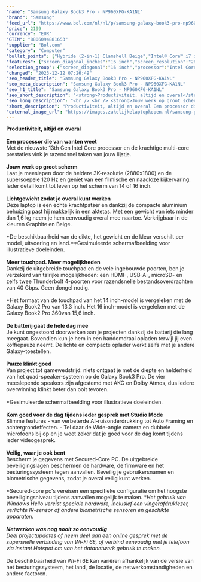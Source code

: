 ```yaml
---
"name": "Samsung Galaxy Book3 Pro - NP960XFG-KA1NL"
"brand": "Samsung"
"feed_url": "https://www.bol.com/nl/nl/p/samsung-galaxy-book3-pro-np960xfg-ka1nl/9300000141408551"
"price": 2199
"currency": "EUR"
"GTIN": "8806094881653"
"supplier": "Bol.com"
"category": "Computer"
"bullet_points": ["Hybride (2-in-1) Clamshell Beige","Intel® Core™ i7 i7-1360P","40,6 cm (16\") WQXGA+ 2880 x 1800 Pixels AMOLED","16 GB LPDDR5-SDRAM","1 TB SSD","Intel Iris Xe Graphics","Wi-Fi 6E (802.11ax) Bluetooth 5.1","76 Wh 65 W","Windows 11 Home"]
"features": {"screen_diagonal_inches":"16 inch","screen_resolution":"2880 x 1800 Pixels","processor_family":"Intel® Core™ i7","memory_size":"16 GB","memory_type":"LPDDR5-SDRAM","total_storage_space":"1 TB","operating_system":"Windows 11 Home","battery_capacity":"76 Wh","width":"355,4 mm","depth":"250,4 mm","height":"12,5 mm","weight":"1,56 kg","graphics_card":"Intel Iris Xe Graphics"}
"selection_group": {"screen_diagonal":"16 inch","processor":"Intel Core i7","changed_price_past_3_days":false,"product_family":"Galaxy Book3 Pro"}
"changed": "2023-12-12 07:26:49"
"seo_header_title": "Samsung Galaxy Book3 Pro - NP960XFG-KA1NL"
"seo_meta_description": "Samsung Galaxy Book3 Pro - NP960XFG-KA1NL"
"seo_h1_title": "Samsung Galaxy Book3 Pro - NP960XFG-KA1NL"
"seo_short_description": "<strong>Productiviteit, altijd en overal</strong> <br /> <br /> <strong>Een processor die van wanten weet</strong> <br />Met de nieuwste 13th Gen Intel Core processor en de krachtige multi-core prestaties vink je razendsnel taken van jouw lijstje."
"seo_long_description": "<br /> <br /> <strong>Jouw werk op groot scherm</strong> <br />Laat je meeslepen door de heldere 3K-resolutie (2880x1800) en de supersoepele 120 Hz en geniet van een filmische en naadloze kijkervaring. Ieder detail komt tot leven op het scherm van 14 of 16 inch. <br /> <br /> <strong>Lichtgewicht zodat je overal kunt werken</strong> <br />Deze laptop is een echte krachtpatser en dankzij de compacte aluminium behuizing past hij makkelijk in een aktetas. Met een gewicht van iets minder dan 1,6 kg neem je hem eenvoudig overal mee naartoe. Verkrijgbaar in de kleuren Graphite en Beige. <br /> <br />*De beschikbaarheid van de dikte, het gewicht en de kleur verschilt per model, uitvoering en land. **Gesimuleerde schermafbeelding voor illustratieve doeleinden. <br /> <br /> <strong>Meer touchpad. Meer mogelijkheden</strong> <br />Dankzij de uitgebreide touchpad en de vele ingebouwde poorten, ben je verzekerd van talrijke mogelijkheden: een HDMI-, USB-A-, microSD- en zelfs twee Thunderbolt 4-poorten voor razendsnelle bestandsoverdrachten van 40 Gbps. Geen dongel nodig. <br /> <br />*Het formaat van de touchpad van het 14 inch-model is vergeleken met de Galaxy Book2 Pro van 13,3 inch. Het 16 inch-model is vergeleken met de Galaxy Book2 Pro 360van 15,6 inch. <br /> <br /> <strong>De batterij gaat de hele dag mee</strong> <br />Je kunt ongestoord doorwerken aan je projecten dankzij de batterij die lang meegaat. Bovendien kun je hem in een handomdraai opladen terwijl jij even koffiepauze neemt. De lichte en compacte oplader werkt zelfs met je andere Galaxy-toestellen. <br /> <br /> <strong>Pauze klinkt goed</strong> <br />Van project tot gamewedstrijd: niets ontgaat je met de diepte en helderheid van het quad-speaker-systeem op de Galaxy Book3 Pro. De vier meeslepende speakers zijn afgestemd met AKG en Dolby Atmos, dus iedere overwinning klinkt beter dan ooit tevoren. <br /> <br />*Gesimuleerde schermafbeelding voor illustratieve doeleinden. <br /> <br /> <strong>Kom goed voor de dag tijdens ieder gesprek met Studio Mode</strong> <br />Slimme features - van verbeterde AI-ruisonderdrukking tot Auto Framing en achtergrondeffecten. - Tel daar de Wide-angle camera en dubbele microfoons bij op en je weet zeker dat je goed voor de dag komt tijdens ieder videogesprek. <br /> <br /> <strong>Veilig, waar je ook bent </strong> <br />Bescherm je gegevens met Secured-Core PC. De uitgebreide beveiligingslagen beschermen de hardware, de firmware en het besturingssysteem tegen aanvallen. Beveilig je gebruikersnamen en biometrische gegevens, zodat je overal veilig kunt werken. <br /> <br />*Secured-core pc's vereisen een specifieke configuratie om het hoogste beveiligingsniveau tijdens aanvallen mogelijk te maken. **Het gebruik van Windows Hello vereist speciale hardware, inclusief een vingerafdruklezer, verlichte IR-sensor of andere biometrische sensoren en geschikte apparaten. <br /> <br /> <strong>Netwerken was nog nooit zo eenvoudig </strong> <br />Deel projectupdates of neem deel aan een online gesprek met de supersnelle verbinding van Wi-Fi 6E, of verbind eenvoudig met je telefoon via Instant Hotspot om van het datanetwerk gebruik te maken. <br /> <br />* De beschikbaarheid van Wi-Fi 6E kan variëren afhankelijk van de versie van het besturingssysteem, het land, de locatie, de netwerkomstandigheden en andere factoren. <br />"
"short_description": "Productiviteit, altijd en overal Een processor die van wanten weet Met de nieuwste 13th Gen Intel Core processor en de krachtige multi-core prestaties vink je razendsnel taken van jouw lijstje. Jouw werk op groot scherm Laat je meeslepen door de heldere 3K-resolutie (2880x1800) en de supersoepele 120 Hz en geniet van een filmische en naadloze kijkervaring. Ieder detail komt tot leven op het scherm van 14 of 16 inch. Lichtgewicht zodat je overal kunt werken Deze laptop is een echte krachtpatser en dankzij de compacte aluminium behuizing past hij makkelijk in een aktetas. Met een gewicht van iets minder dan 1,6 kg neem je hem eenvoudig overal mee naartoe. Verkrijgbaar in de kleuren Graphite en Beige. *De beschikbaarheid van de dikte, het gewicht en de kleur verschilt per model, uitvoering en land.**Gesimuleerde schermafbeelding voor illustratieve doeleinden. Meer touchpad. Meer mogelijkheden Dankzij de uitgebreide touchpad en de vele ingebouwde poorten, ben je verzekerd van talrijke mogelijkheden: een HDMI-, USB-A-, microSD- en zelfs twee Thunderbolt 4-poorten voor razendsnelle bestandsoverdrachten van 40 Gbps. Geen dongel nodig. *Het formaat van de touchpad van het 14 inch-model is vergeleken met de Galaxy Book2 Pro van 13,3 inch. Het 16 inch-model is vergeleken met de Galaxy Book2 Pro 360van 15,6 inch. De batterij gaat de hele dag mee Je kunt ongestoord doorwerken aan je projecten dankzij de batterij die lang meegaat. Bovendien kun je hem in een handomdraai opladen terwijl jij even koffiepauze neemt. De lichte en compacte oplader werkt zelfs met je andere Galaxy-toestellen. Pauze klinkt goed Van project tot gamewedstrijd: niets ontgaat je met de diepte en helderheid van het quad-speaker-systeem op de Galaxy Book3 Pro. De vier meeslepende speakers zijn afgestemd met AKG en Dolby Atmos, dus iedere overwinning klinkt beter dan ooit tevoren. *Gesimuleerde schermafbeelding voor illustratieve doeleinden. Kom goed voor de dag tijdens ieder gesprek met Studio Mode Slimme features - van verbeterde AI-ruisonderdrukking tot Auto Framing en achtergrondeffecten. - Tel daar de Wide-angle camera en dubbele microfoons bij op en je weet zeker dat je goed voor de dag komt tijdens ieder videogesprek. Veilig, waar je ook bent Bescherm je gegevens met Secured-Core PC. De uitgebreide beveiligingslagen beschermen de hardware, de firmware en het besturingssysteem tegen aanvallen. Beveilig je gebruikersnamen en biometrische gegevens, zodat je overal veilig kunt werken. *Secured-core pc's vereisen een specifieke configuratie om het hoogste beveiligingsniveau tijdens aanvallen mogelijk te maken. **Het gebruik van Windows Hello vereist speciale hardware, inclusief een vingerafdruklezer, verlichte IR-sensor of andere biometrische sensoren en geschikte apparaten. Netwerken was nog nooit zo eenvoudig Deel projectupdates of neem deel aan een online gesprek met de supersnelle verbinding van Wi-Fi 6E, of verbind eenvoudig met je telefoon via Instant Hotspot om van het datanetwerk gebruik te maken. * De beschikbaarheid van Wi-Fi 6E kan variëren afhankelijk van de versie van het besturingssysteem, het land, de locatie, de netwerkomstandigheden en andere factoren."
"external_image_url": "https://images.zakelijkelaptopkopen.nl/samsung-galaxy-book3-pro-np960xfg-ka1nl-2.webp"
---
```


<strong>Productiviteit, altijd en overal</strong> <br /> <br /> <strong>Een processor die van wanten weet</strong> <br />Met de nieuwste 13th Gen Intel Core processor en de krachtige multi-core prestaties vink je razendsnel taken van jouw lijstje. <br /> <br /> <strong>Jouw werk op groot scherm</strong> <br />Laat je meeslepen door de heldere 3K-resolutie (2880x1800) en de supersoepele 120 Hz en geniet van een filmische en naadloze kijkervaring. Ieder detail komt tot leven op het scherm van 14 of 16 inch. <br /> <br /> <strong>Lichtgewicht zodat je overal kunt werken</strong> <br />Deze laptop is een echte krachtpatser en dankzij de compacte aluminium behuizing past hij makkelijk in een aktetas. Met een gewicht van iets minder dan 1,6 kg neem je hem eenvoudig overal mee naartoe. Verkrijgbaar in de kleuren Graphite en Beige. <br /> <br />*De beschikbaarheid van de dikte, het gewicht en de kleur verschilt per model, uitvoering en land.**Gesimuleerde schermafbeelding voor illustratieve doeleinden. <br /> <br /> <strong>Meer touchpad. Meer mogelijkheden</strong> <br />Dankzij de uitgebreide touchpad en de vele ingebouwde poorten, ben je verzekerd van talrijke mogelijkheden: een HDMI-, USB-A-, microSD- en zelfs twee Thunderbolt 4-poorten voor razendsnelle bestandsoverdrachten van 40 Gbps. Geen dongel nodig. <br /> <br />*Het formaat van de touchpad van het 14 inch-model is vergeleken met de Galaxy Book2 Pro van 13,3 inch. Het 16 inch-model is vergeleken met de Galaxy Book2 Pro 360van 15,6 inch. <br /> <br /> <strong>De batterij gaat de hele dag mee</strong> <br />Je kunt ongestoord doorwerken aan je projecten dankzij de batterij die lang meegaat. Bovendien kun je hem in een handomdraai opladen terwijl jij even koffiepauze neemt. De lichte en compacte oplader werkt zelfs met je andere Galaxy-toestellen. <br /> <br /> <strong>Pauze klinkt goed</strong> <br />Van project tot gamewedstrijd: niets ontgaat je met de diepte en helderheid van het quad-speaker-systeem op de Galaxy Book3 Pro. De vier meeslepende speakers zijn afgestemd met AKG en Dolby Atmos, dus iedere overwinning klinkt beter dan ooit tevoren. <br /> <br />*Gesimuleerde schermafbeelding voor illustratieve doeleinden. <br /> <br /> <strong>Kom goed voor de dag tijdens ieder gesprek met Studio Mode</strong> <br />Slimme features - van verbeterde AI-ruisonderdrukking tot Auto Framing en achtergrondeffecten. - Tel daar de Wide-angle camera en dubbele microfoons bij op en je weet zeker dat je goed voor de dag komt tijdens ieder videogesprek. <br /> <br /> <strong>Veilig, waar je ook bent </strong> <br />Bescherm je gegevens met Secured-Core PC. De uitgebreide beveiligingslagen beschermen de hardware, de firmware en het besturingssysteem tegen aanvallen. Beveilig je gebruikersnamen en biometrische gegevens, zodat je overal veilig kunt werken. <br /> <br />*Secured-core pc's vereisen een specifieke configuratie om het hoogste beveiligingsniveau tijdens aanvallen mogelijk te maken. **Het gebruik van Windows Hello vereist speciale hardware, inclusief een vingerafdruklezer, verlichte IR-sensor of andere biometrische sensoren en geschikte apparaten. <br /> <br /> <strong>Netwerken was nog nooit zo eenvoudig </strong> <br />Deel projectupdates of neem deel aan een online gesprek met de supersnelle verbinding van Wi-Fi 6E, of verbind eenvoudig met je telefoon via Instant Hotspot om van het datanetwerk gebruik te maken. <br /> <br />* De beschikbaarheid van Wi-Fi 6E kan variëren afhankelijk van de versie van het besturingssysteem, het land, de locatie, de netwerkomstandigheden en andere factoren. <br />